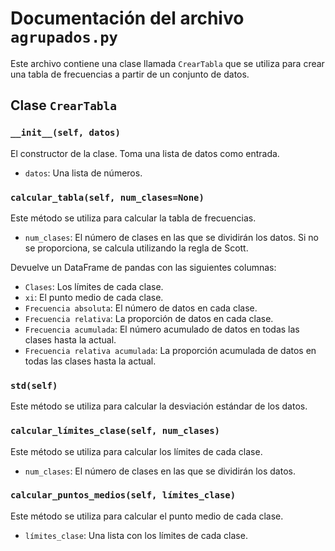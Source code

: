 # Documentación del archivo `agrupados.py`

Este archivo contiene una clase llamada `CrearTabla` que se utiliza para crear una tabla de frecuencias a partir de un conjunto de datos.

## Clase `CrearTabla`

### `__init__(self, datos)`

El constructor de la clase. Toma una lista de datos como entrada.

- `datos`: Una lista de números.

### `calcular_tabla(self, num_clases=None)`

Este método se utiliza para calcular la tabla de frecuencias.

- `num_clases`: El número de clases en las que se dividirán los datos. Si no se proporciona, se calcula utilizando la regla de Scott.

Devuelve un DataFrame de pandas con las siguientes columnas:

- `Clases`: Los límites de cada clase.
- `xi`: El punto medio de cada clase.
- `Frecuencia absoluta`: El número de datos en cada clase.
- `Frecuencia relativa`: La proporción de datos en cada clase.
- `Frecuencia acumulada`: El número acumulado de datos en todas las clases hasta la actual.
- `Frecuencia relativa acumulada`: La proporción acumulada de datos en todas las clases hasta la actual.

### `std(self)`

Este método se utiliza para calcular la desviación estándar de los datos.

### `calcular_límites_clase(self, num_clases)`

Este método se utiliza para calcular los límites de cada clase.

- `num_clases`: El número de clases en las que se dividirán los datos.

### `calcular_puntos_medios(self, límites_clase)`

Este método se utiliza para calcular el punto medio de cada clase.

- `límites_clase`: Una lista con los límites de cada clase.